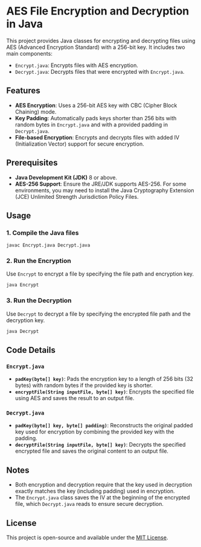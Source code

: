 
# AES File Encryption and Decryption in Java

This project provides Java classes for encrypting and decrypting files using AES (Advanced Encryption Standard) with a 256-bit key. It includes two main components:
- `Encrypt.java`: Encrypts files with AES encryption.
- `Decrypt.java`: Decrypts files that were encrypted with `Encrypt.java`.

## Features

- **AES Encryption**: Uses a 256-bit AES key with CBC (Cipher Block Chaining) mode.
- **Key Padding**: Automatically pads keys shorter than 256 bits with random bytes in `Encrypt.java` and with a provided padding in `Decrypt.java`.
- **File-based Encryption**: Encrypts and decrypts files with added IV (Initialization Vector) support for secure encryption.

## Prerequisites

- **Java Development Kit (JDK)** 8 or above.
- **AES-256 Support**: Ensure the JRE/JDK supports AES-256. For some environments, you may need to install the Java Cryptography Extension (JCE) Unlimited Strength Jurisdiction Policy Files.

## Usage

### 1. Compile the Java files

```bash
javac Encrypt.java Decrypt.java
```

### 2. Run the Encryption

Use `Encrypt` to encrypt a file by specifying the file path and encryption key.

```bash
java Encrypt
```

### 3. Run the Decryption

Use `Decrypt` to decrypt a file by specifying the encrypted file path and the decryption key.

```bash
java Decrypt 
```

## Code Details

### `Encrypt.java`
- **`padKey(byte[] key)`**: Pads the encryption key to a length of 256 bits (32 bytes) with random bytes if the provided key is shorter.
- **`encryptFile(String inputFile, byte[] key)`**: Encrypts the specified file using AES and saves the result to an output file.

### `Decrypt.java`
- **`padKey(byte[] key, byte[] padding)`**: Reconstructs the original padded key used for encryption by combining the provided key with the padding.
- **`decryptFile(String inputFile, byte[] key)`**: Decrypts the specified encrypted file and saves the original content to an output file.

## Notes
- Both encryption and decryption require that the key used in decryption exactly matches the key (including padding) used in encryption.
- The `Encrypt.java` class saves the IV at the beginning of the encrypted file, which `Decrypt.java` reads to ensure secure decryption.

## License

This project is open-source and available under the [MIT License](LICENSE).
